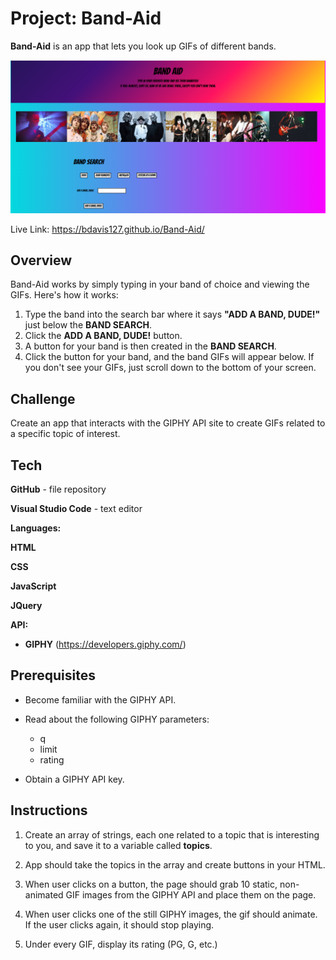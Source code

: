 # Project: Band-Aid
**Band-Aid** is an app that lets you look up GIFs of different bands.

![](https://github.com/bdavis127/GifTastic/blob/master/assets/images/BandAid.PNG)

Live Link: https://bdavis127.github.io/Band-Aid/






## Overview

Band-Aid works by simply typing in your band of choice and viewing the GIFs.  Here's how it works:
1. Type the band into the search bar where it says **"ADD A BAND, DUDE!"** just below the **BAND SEARCH**.
2. Click the **ADD A BAND, DUDE!** button.
3. A button for your band is then created in the **BAND SEARCH**.
4. Click the button for your band, and the band GIFs will appear below.  If you don't see your GIFs, just scroll down to the bottom
   of your screen.

## Challenge

Create an app that interacts with the GIPHY API site to create GIFs related to a specific topic of interest.
    
## Tech

**GitHub** - file repository

**Visual Studio Code** - text editor

**Languages:**

**HTML**

**CSS**

**JavaScript**

**JQuery**

**API:**

  * **GIPHY** (https://developers.giphy.com/)

## Prerequisites

- Become familiar with the GIPHY API.

- Read about the following GIPHY parameters:
   - q
   - limit
   - rating

- Obtain a GIPHY API key.

  
## Instructions

1. Create an array of strings, each one related to a topic that is interesting to you, and save it to a variable called **topics**. 

2. App should take the topics in the array and create buttons in your HTML. 

3. When user clicks on a button, the page should grab 10 static, non-animated GIF images from the GIPHY API and place them on the page.

4. When user clicks one of the still GIPHY images, the gif should animate.  If the user clicks again, it should stop playing.

5. Under every GIF, display its rating (PG, G, etc.)

